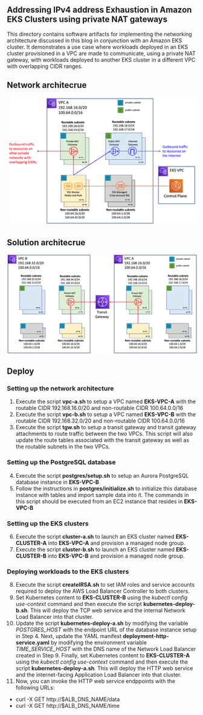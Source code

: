 ## Addressing IPv4 address Exhaustion in Amazon EKS Clusters using private NAT gateways

This directory contains software artifacts for implementing the networking architecture discussed in this blog in conjunction with an Amazon EKS cluster. It demonstrates a use case where workloads deployed in an EKS cluster provisioned in a VPC are made to communicate, using a private NAT gateway, with workloads deployed to another EKS cluster in a different VPC with overlapping CIDR ranges. 

## Network architecrue
<img class="wp-image-1960 size-full" src="images/network-architecture.png" alt="Network architecture"/>

## Solution architecrue
<img class="wp-image-1960 size-full" src="images/solution-architecture.png" alt="Solution architecture"/>

## Deploy

### Setting up the network architecture
1. Execute the script **vpc-a.sh** to setup a VPC named **EKS-VPC-A** with the routable CIDR 192.168.16.0/20 and non-routable CIDR 100.64.0.0/16
2. Execute the script **vpc-b.sh** to setup a VPC named **EKS-VPC-B** with the routable CIDR 192.168.32.0/20 and non-routable CIDR 100.64.0.0/16
3. Execute the script **tgw.sh** to setup a transit gateway and transit gateway attachments to route traffic between the two VPCs. This script will also update the route tables associated with the transit gateway as well as the routable subnets in the two VPCs.

### Setting up the PostgreSQL database 

4. Execute the script **postgres/setup.sh** to setup an Aurora PostgreSQL database instance in **EKS-VPC-B**
5. Follow the instructions in **postgres/initialize.sh** to initialize this database instance with tables and import sample data into it. The commands in this script should be executed from an EC2 instance that resides in **EKS-VPC-B**
 
### Setting up the EKS clusters 
6. Execute the script **cluster-a.sh** to launch an EKS cluster named **EKS-CLUSTER-A** into **EKS-VPC-A** and provision a managed node group.
7. Execute the script **cluster-b.sh** to launch an EKS cluster named **EKS-CLUSTER-B** into **EKS-VPC-B** and provision a managed node group.

### Deploying workloads to the EKS clusters 

8. Execute the script **createIRSA.sh** to set IAM roles and service accounts required to deploy the AWS Load Balancer Controller to both clusters.
9. Set Kubernetes content to **EKS-CLUSTER-B** using the *kubectl config use-context* command and then execute the script **kubernetes-deploy-b.sh**. This will deploy the TCP web service and the internal Network Load Balancer into that cluster.
10. Update the script **kubernetes-deploy-a.sh** by modifying the variable *POSTGRES_HOST* with the endpoint URL of the database instance setup in Step 4. Next, update the YAML manifest **deployment-http-service.yaml** by modifying the environment variable *TIME_SERVICE_HOST* with the DNS name of the Network Load Balancer created in Step 9. Finally, set Kubernetes content to **EKS-CLUSTER-A** using the *kubectl config use-context* command and then execute the script **kubernetes-deploy-a.sh**. This will deploy the HTTP web service and the internet-facing Application Load Balancer into that cluster.
11. Now, you can invoke the HTTP web service endppoints with the following URLs:
- curl -X GET http://$ALB_DNS_NAME/data
- curl -X GET http://$ALB_DNS_NAME/time




